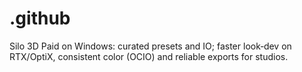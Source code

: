 # .github
Silo 3D Paid on Windows: curated presets and IO; faster look‑dev on RTX/OptiX, consistent color (OCIO) and reliable exports for studios.
